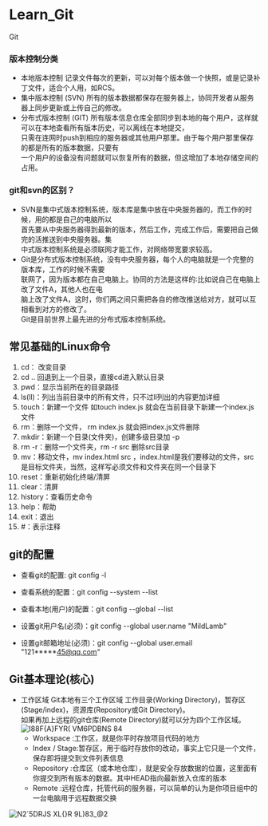 # Learn_Git
Git
### 版本控制分类
- 本地版本控制
记录文件每次的更新，可以对每个版本做一个快照，或是记录补丁文件，适合个人用，如RCS。  
- 集中版本控制 (SVN)
所有的版本数据都保存在服务器上，协同开发者从服务器上同步更新或上传自己的修改。
- 分布式版本控制 (GIT)
所有版本信息仓库全部同步到本地的每个用户，这样就可以在本地查看所有版本历史，可以离线在本地提交，  
只需在连网时push到相应的服务器或其他用户那里。由于每个用户那里保存的都是所有的版本数据，只要有  
一个用户的设备没有问题就可以恢复所有的数据，但这增加了本地存储空间的占用。

### git和svn的区别？
- SVN是集中式版本控制系统，版本库是集中放在中央服务器的，而工作的时候，用的都是自己的电脑所以  
首先要从中央服务器得到最新的版本，然后工作，完成工作后，需要把自己做完的活推送到中央服务器。集  
中式版本控制系统是必须联网才能工作，对网络带宽要求较高。
- Git是分布式版本控制系统，没有中央服务器，每个人的电脑就是一个完整的版本库，工作的时候不需要  
联网了，因为版本都在自己电脑上。协同的方法是这样的∶比如说自己在电脑上改了文件A，其他人也在电  
脑上改了文件A，这时，你们两之间只需把各自的修改推送给对方，就可以互相看到对方的修改了。  
Git是目前世界上最先进的分布式版本控制系统。

## 常见基础的Linux命令
1. cd： 改变目录
2. cd .. 回退到上一个目录，直接cd进入默认目录
3. pwd：显示当前所在的目录路径
4. ls(ll)：列出当前目录中的所有文件，只不过ll列出的内容更加详细
5. touch：新建一个文件 如touch index.js 就会在当前目录下新建一个index.js文件
6. rm：删除一个文件， rm index.js 就会把index.js文件删除
7. mkdir：新建一个目录(文件夹)，创建多级目录加 -p
8. rm -r：删除一个文件夹，rm -r src 删除src目录
9. mv：移动文件，mv index.html src ，index.html是我们要移动的文件，src是目标文件夹，当然，这样写必须文件和文件夹在同一个目录下
10. reset：重新初始化终端/清屏
11. clear：清屏
12. history：查看历史命令
13. help：帮助
14. exit：退出
15. #：表示注释

## git的配置
- 查看git的配置: git config -l
- 查看系统的配置：git config --system --list
- 查看本地(用户)的配置：git config --global --list

- 设置git用户名(必须)：git config --global user.name "MildLamb"
- 设置git邮箱地址(必须)：git config --global user.email "121*****45@qq.com"

## Git基本理论(核心)
- 工作区域
Git本地有三个工作区域 工作目录(Working Directory)，暂存区(Stage/index)，资源库(Repository或Git Directory)。  
如果再加上远程的git仓库(Remote Directory)就可以分为四个工作区域。  
![I88F{A}FYR( VM6PDBNS 84](https://user-images.githubusercontent.com/61497283/126729560-80058486-b446-40cf-a707-24df84bb9a56.png)
  - Workspace :工作区，就是你平时存放项目代码的地方
  - Index / Stage:暂存区，用于临时存放你的改动，事实上它只是一个文件，保存即将提交到文件列表信息
  - Repository :仓库区（或本地仓库），就是安全存放数据的位置，这里面有你提交到所有版本的数据。其中HEAD指向最新放入仓库的版本
  - Remote :远程仓库，托管代码的服务器，可以简单的认为是你项目组中的一台电脑用于远程数据交换  

![N2`5DRJS XL{}R 9L)83_@2](https://user-images.githubusercontent.com/61497283/126730003-198e79bb-7cda-4238-9115-2224ecb6867f.png)

